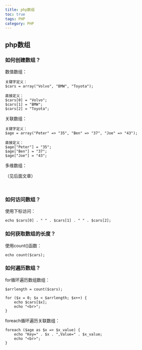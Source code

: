 ```yaml
---
title: php数组
toc: true
tags: PHP
category: PHP
---
```


## php数组

<!-- more -->

### 如何创建数组？

数值数组：

	关键字定义：
	$cars = array("Volvo", "BMW", "Toyota");
	
	直接定义：
	$cars[0] = "Volvo";
	$cars[1] = "BMW";
	$cars[2] = "Toyota";

关联数组：

	关键字定义：
	$age = array("Peter" => "35", "Ben" => "37", "Joe" => "43");
	
	直接定义：
	$age["Peter"] = "35";
	$age["Ben"] = "37";
	$age["Joe"] = "43";

多维数组：
	
（见后面文章）


​	
### 如何访问数组？

使用下标访问：

	echo $cars[0] . " " . $cars[1] . " " . $cars[2];

### 如何获取数组的长度？

使用count()函数：

	echo count($cars);

### 如何遍历数组？

for循环遍历数组数组：

	$arrlength = count($cars);
	
	for ($x = 0; $x < $arrlength; $x++) {
	    echo $cars[$x];
	    echo "<br>";
	}

foreach循环遍历关联数组：

	foreach ($age as $x => $x_value) {
	    echo "Key=" . $x . ",Value=" . $x_value;
	    echo "<br>";
	}


​	